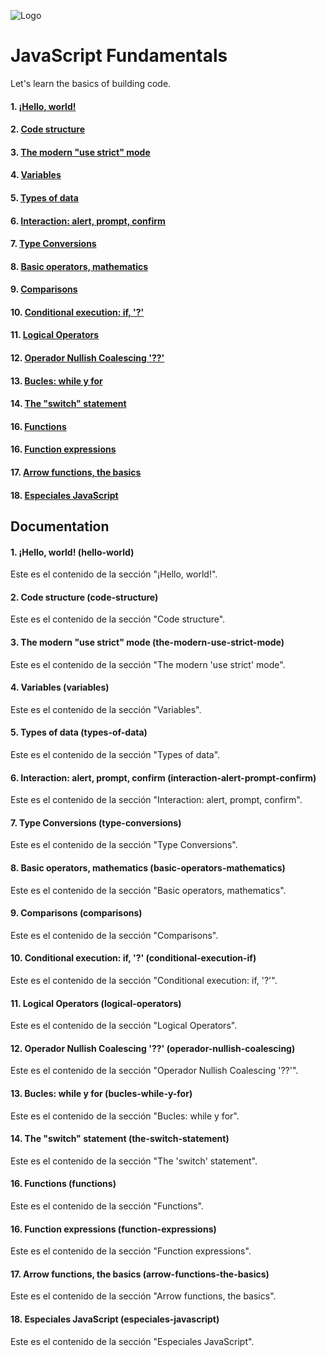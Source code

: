 ![Logo](https://blog.logrocket.com/wp-content/uploads/2023/12/nesting-web-components-vanilla-javascript.png)

# JavaScript Fundamentals

Let's learn the basics of building code.

####

#### 1. [¡Hello, world!](#hello-world)

#### 2. [Code structure](#code-structure)

#### 3. [The modern "use strict" mode](#the-modern-use-strict-mode)

#### 4. [Variables](#variables)

#### 5. [Types of data](#types-of-data)

#### 6. [Interaction: alert, prompt, confirm](#interaction-alert-prompt-confirm)

#### 7. [Type Conversions](#type-conversions)

#### 8. [Basic operators, mathematics](#basic-operators-mathematics)

#### 9. [Comparisons](#comparisons)

#### 10. [Conditional execution: if, '?'](##conditional-execution-if)

#### 11. [Logical Operators](#logical-operators)

#### 12. [Operador Nullish Coalescing '??'](#operador-nullish-coalescing)

#### 13. [Bucles: while y for](#bucles-while-y-for)

#### 14. [The "switch" statement](#the-switch-statement)

#### 16. [Functions](#functions)

#### 16. [Function expressions](#function-expressions)

#### 17. [Arrow functions, the basics](#arrow-functions-the-basics)

#### 18. [Especiales JavaScript](#especiales-javascript)

## Documentation

#### 1. ¡Hello, world! (hello-world)
Este es el contenido de la sección "¡Hello, world!".

#### 2. Code structure (code-structure)
Este es el contenido de la sección "Code structure".

#### 3. The modern "use strict" mode (the-modern-use-strict-mode)
Este es el contenido de la sección "The modern 'use strict' mode".

#### 4. Variables (variables)
Este es el contenido de la sección "Variables".

#### 5. Types of data (types-of-data)
Este es el contenido de la sección "Types of data".

#### 6. Interaction: alert, prompt, confirm (interaction-alert-prompt-confirm)
Este es el contenido de la sección "Interaction: alert, prompt, confirm".

#### 7. Type Conversions (type-conversions)
Este es el contenido de la sección "Type Conversions".

#### 8. Basic operators, mathematics (basic-operators-mathematics)
Este es el contenido de la sección "Basic operators, mathematics".

#### 9. Comparisons (comparisons)
Este es el contenido de la sección "Comparisons".

#### 10. Conditional execution: if, '?' (conditional-execution-if)
Este es el contenido de la sección "Conditional execution: if, '?'".

#### 11. Logical Operators (logical-operators)
Este es el contenido de la sección "Logical Operators".

#### 12. Operador Nullish Coalescing '??' (operador-nullish-coalescing)
Este es el contenido de la sección "Operador Nullish Coalescing '??'".

#### 13. Bucles: while y for (bucles-while-y-for)
Este es el contenido de la sección "Bucles: while y for".

#### 14. The "switch" statement (the-switch-statement)
Este es el contenido de la sección "The 'switch' statement".

#### 16. Functions (functions)
Este es el contenido de la sección "Functions".

#### 16. Function expressions (function-expressions)
Este es el contenido de la sección "Function expressions".

#### 17. Arrow functions, the basics (arrow-functions-the-basics)
Este es el contenido de la sección "Arrow functions, the basics".

#### 18. Especiales JavaScript (especiales-javascript)
Este es el contenido de la sección "Especiales JavaScript".
